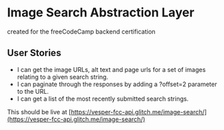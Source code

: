 Image Search Abstraction Layer
==============================

created for the freeCodeCamp backend certification

## User Stories

- I can get the image URLs, alt text and page urls for a set of images relating to a given search string.
- I can paginate through the responses by adding a ?offset=2 parameter to the URL.
- I can get a list of the most recently submitted search strings.

This should be live at [https://vesper-fcc-api.glitch.me/image-search/](https://vesper-fcc-api.glitch.me/image-search/)